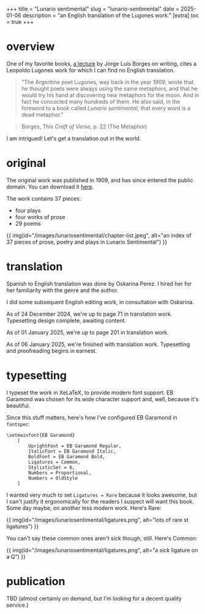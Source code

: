 +++
title = "Lunario sentimental"
slug = "lunario-sentimental"
date = 2025-01-06
description = "an English translation of the Lugones work."
[extra]
  toc = true
+++

# overview
One of my favorite books, [a lecture](https://nnix.com/reading/this-craft-of-verse/) by Jorge Luis Borges on writing, cites a Leopoldo Lugones work for which I can find no English translation.

> "The Argentine poet Lugones, way back in the year 1909, wrote that he thought poets were always using the same metaphors, and that he would try his hand at discovering new metaphors for the moon. And in fact he concocted many hundreds of them. He also said, in the foreword to a book called _Lunario sentimental_, that every word is a dead metaphor."

> Borges, _This Craft of Verse_, p. 22 (The Metaphor)

I am intrigued! Let's get a translation out in the world.

# original
The original work was published in 1909, and has since entered the public domain. You can download it [here](https://nnix.com/images/lunariosentimental/lunario_sentimental_original.pdf).

The work contains 37 pieces:
- four plays
- four works of prose
- 29 poems

{{ img(id="/images/lunariosentimental/chapter-list.jpeg", alt="an index of 37 pieces of prose, poetry and plays in Lunario Sentimental") }}

# translation
Spanish to English translation was done by Oskarina Perez. I hired her for her familiarity with the genre and the author.

I did some subsequent English editing work, in consultation with Oskarina.

As of 24 December 2024, we're up to page 71 in translation work. Typesetting design complete, awaiting content.

As of 01 January 2025, we're up to page 201 in translation work.

As of 06 January 2025, we're finished with translation work. Typesetting and proofreading begins in earnest.

# typesetting
I typeset the work in XeLaTeX, to provide modern font support. EB Garamond was chosen for its wide character support and, well, because it's beautiful.

Since this stuff matters, here's how I've configured EB Garamond in `fontspec`:
```
\setmainfont{EB Garamond}
    [
        UprightFont = EB Garamond Regular,
        ItalicFont = EB Garamond Italic,
        BoldFont = EB Garamond Bold,
        Ligatures = Common,
        StylisticSet = 6,
        Numbers = Proportional,
        Numbers = OldStyle
    ]
```
I wanted very much to set `Ligatures = Rare` because it looks awesome, but I can't justify it ergonomically for the readers I suspect will want this book. Some day maybe, on another less modern work. Here's Rare:

{{ img(id="/images/lunariosentimental/ligatures.png", alt="lots of rare st ligatures") }}

You can't say these common ones aren't sick though, still. Here's Common:

{{ img(id="/images/lunariosentimental/ligatures.png", alt="a sick ligature on a Q") }}

# publication
TBD (almost certainly on demand, but I'm looking for a decent quality service.)